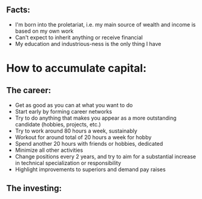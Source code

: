 ## Facts:
- I'm born into the proletariat, i.e. my main source of wealth and income is based on my own work
- Can't expect to inherit anything or receive financial 
- My education and industrious-ness is the only thing I have

# How to accumulate capital:

## The career:
- Get as good as you can at what you want to do
- Start early by forming career networks
- Try to do anything that makes you appear as a more outstanding candidate (hobbies, projects, etc.)
- Try to work around 80 hours a week, sustainably
- Workout for around total of 20 hours a week for hobby
- Spend another 20 hours with friends or hobbies, dedicated
- Minimize all other activities
- Change positions every 2 years, and try to aim for a substantial increase in technical specialization or responsibility
- Highlight improvements to superiors and demand pay raises 

## The investing:
